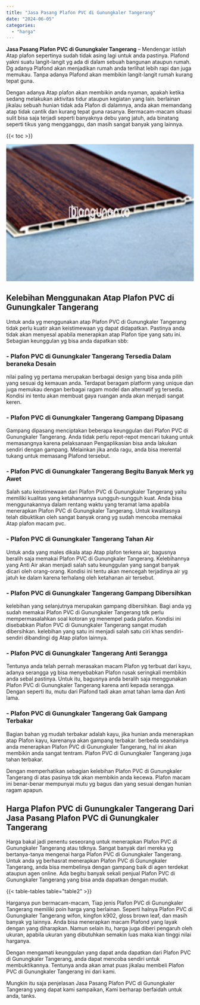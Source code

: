 ```yaml
---
title: "Jasa Pasang Plafon PVC di Gunungkaler Tangerang"
date: "2024-06-05"
categories: 
  - "harga"
---
```


**Jasa Pasang Plafon PVC di Gunungkaler Tangerang** – Mendengar istilah Atap plafon sepertinya sudah tidak asing lagi untuk anda pastinya. Plafond yakni suatu langit-langit yg ada di dalam sebuah bangunan ataupun rumah. Dg adanya Plafond akan menjadikan rumah anda terlihat lebih rapi dan juga memukau. Tanpa adanya Plafond akan membikin langit-langit rumah kurang tepat guna.

Dengan adanya Atap plafon akan membikin anda nyaman, apakah ketika sedang melakukan aktivitas tidur ataupun kegiatan yang lain. berlainan jikalau sebuah hunian tidak ada Plafon di dalamnya, anda akan memandang atap tidak cantik dan kurang tepat guna rasanya. Bermacam-macam situasi sulit bisa saja terjadi seperti banyaknya debu yang jatuh, ada binatang seperti tikus yang mengganggu, dan masih sangat banyak yang lainnya.

{{< toc >}}

![Jasa Pasang Plafon PVC di Gunungkaler Tangerang](/images/flafond-pvc-murah03.png)

## Kelebihan Menggunakan Atap Plafon PVC di Gunungkaler Tangerang

Untuk anda yg menggunakan atap Plafon PVC di Gunungkaler Tangerang tidak perlu kuatir akan keistimewaan yg dapat didapatkan. Pastinya anda tidak akan menyesal apabila menerapkan atap Plafon tipe yang satu ini. Sebagian keunggulan yg bisa anda dapatkan sbb:

### \- Plafon PVC di Gunungkaler Tangerang Tersedia Dalam beraneka Desain

nilai paling yg pertama merupakan berbagai design yang bisa anda pilih yang sesuai dg kemauan anda. Terdapat beragam platform yang unique dan juga memukau dengan berbagai ragam model dan alternatif yg tersedia. Kondisi ini tentu akan membuat gaya ruangan anda akan menjadi sangat keren.

### \- Plafon PVC di Gunungkaler Tangerang Gampang Dipasang

Gampang dipasang menciptakan beberapa keunggulan dari Plafon PVC di Gunungkaler Tangerang. Anda tidak perlu repot-repot mencari tukang untuk memasangnya karena pelaksanaan Pengaplikasian bisa anda lakukan sendiri dengan gampang. Melainkan jika anda ragu, anda bisa merental tukang untuk memasang Plafond tersebut.

### \- Plafon PVC di Gunungkaler Tangerang Begitu Banyak Merk yg Awet

Salah satu keistimewaan dari Plafon PVC di Gunungkaler Tangerang yaitu memiliki kualitas yang ketahanannya sungguh-sungguh kuat. Anda bisa menggunakannya dalam rentang waktu yang teramat lama apabila menerapkan Plafon PVC di Gunungkaler Tangerang. Untuk kwalitasnya telah dibuktikan oleh sangat banyak orang yg sudah mencoba memakai Atap plafon macam pvc.

### \- Plafon PVC di Gunungkaler Tangerang Tahan Air

Untuk anda yang males dikala atap Atap plafon terkena air, bagusnya beralih saja memakai Plafon PVC di Gunungkaler Tangerang. Kelebihannya yang Anti Air akan menjadi salah satu keunggulan yang sangat banyak dicari oleh orang-orang. Kondisi ini tentu akan mencegah terjadinya air yg jatuh ke dalam karena terhalang oleh ketahanan air tersebut.

### \- Plafon PVC di Gunungkaler Tangerang Gampang Dibersihkan

kelebihan yang selanjutnya merupakan gampang dibersihkan. Bagi anda yg sudah memakai Plafon PVC di Gunungkaler Tangerang tdk perlu mempermasalahkan soal kotoran yg menempel pada plafon. Kondisi ini disebabkan Plafon PVC di Gunungkaler Tangerang sangat mudah dibersihkan. kelebihan yang satu ini menjadi salah satu ciri khas sendiri-sendiri dibandingi dg Atap plafon lainnya.

### \- Plafon PVC di Gunungkaler Tangerang Anti Serangga

Tentunya anda telah pernah merasakan macam Plafon yg terbuat dari kayu, adanya serangga yg bisa menyebabkan Plafon rusak seringkali membikin anda sebal pastinya. Untuk itu, bagusnya anda beralih saja menggunakan Plafon PVC di Gunungkaler Tangerang karena anti kepada serangga. Dengan seperti itu, mutu dari Plafond tadi akan amat tahan lama dan Anti lama.

### \- Plafon PVC di Gunungkaler Tangerang Gak Gampang Terbakar

Bagian bahan yg mudah terbakar adalah kayu, jika hunian anda menerapkan atap Plafon kayu, karenanya akan gampang terbakar. berbeda seandainya anda menerapkan Plafon PVC di Gunungkaler Tangerang, hal ini akan membikin anda sangat tentram. Plafon PVC di Gunungkaler Tangerang juga tahan terbakar.

Dengan memperhatikan sebagian kelebihan Plafon PVC di Gunungkaler Tangerang di atas pasinya tdk akan membikin anda kecewa. Plafon macam ini benar-benar mempunyai mutu yg bagus dan yang sesuai dengan hunian ragam apapun.

## Harga Plafon PVC di Gunungkaler Tangerang Dari Jasa Pasang Plafon PVC di Gunungkaler Tangerang

Harga bakal jadi penentu seseorang untuk menerapkan Plafon PVC di Gunungkaler Tangerang atau tdknya. Sangat banyak dari mereka yg bertanya-tanya mengenai harga Plafon PVC di Gunungkaler Tangerang. Untuk anda yg berhasrat menerapkan Plafon PVC di Gunungkaler Tangerang, anda bisa membelinya dengan gampang baik di agen terdekat ataupun agen online. Ada begitu banyak sekali penjual Plafon PVC di Gunungkaler Tangerang yang bisa anda dapatkan dengan mudah.

{{< table-tables table="table2" >}}

Harganya pun bermacam-macam, Tiap jenis Plafon PVC di Gunungkaler Tangerang memiliki poin harga yang berlainan. Seperti halnya Plafon PVC di Gunungkaler Tangerang wifon, kingfon k902, gloss brown leaf, dan masih banyak yg lainnya. Anda bisa menerapkan macam Plafond yang layak dengan yang diharapkan. Namun selain itu, harga juga diberi pengaruh oleh ukuran, apabila ukuran yang dibutuhkan semakin luas maka kian tinggi nilai harganya.

Dengan mengamati keunggulan yang dapat anda dapatkan dari Plafon PVC di Gunungkaler Tangerang, anda dapat mencoba sendiri untuk membuktikannya. Tentunya anda akan amat puas jikalau membeli Plafon PVC di Gunungkaler Tangerang ini dari kami.

Mungkin itu saja penjelasan Jasa Pasang Plafon PVC di Gunungkaler Tangerang yang dapat kami sampaikan, Kami berharap berfaidah untuk anda, tanks.
